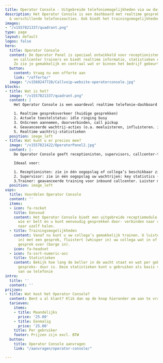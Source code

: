 ```yaml
---
title: Operator Console - Uitgebreide telefoniemogelijkheden via uw dashboard
description: Het Operator Console is een dashboard met realtime gespreksinformatie
  & verschillende telefonieacties. Ook biedt het trainingsmogelijkheden.
images:
- "/v1557821337/quadrant.png"
type: page
layout: default
logos: false
hero:
  title: Operator Console
  content: De Operator Panel is speciaal ontwikkeld voor receptionisten, supervisors
    en callcenter trainers en biedt realtime informatie, statistieken en extra telefoniemogelijkheden.
    Zo zie je gemakkelijk en centraal wat er binnen het bedrijf gebeurt.
  button:
    content: Vraag nu een offerte aan
    link: "/offerte/"
  image: "/v1560247728/Callvoip-website-operatorconsole.jpg"
blocks:
- title: Wat is het?
  image: "/v1557821337/quadrant.png"
  content: |
    Het Operator Console is een waardevol realtime telefonie-dashboard dat u het volgende biedt:

    1. Realtime gespreksverkeer (huidige gesprekken)
    2. Actuele toestelstatus: idle ringing busy
    3. OnScreen aannemen, doorverbinden, call pickup
    4. Geavanceerde wachtrij-acties (o.a. meeluisteren, influisteren. inbreken)
    5. Realtime wachtrij-statistieken
  position: image_left
- title: Wat kunt u er precies mee?
  image: "/v1557821422/OperatorPanel2.jpg"
  content: |-
    De Operator Console geeft receptionisten, supervisors, callcenter-trainers, etc. een duidelijk overzicht wat er gebeurt in de organisatie.

    Ideaal voor:

    1. Receptionisten: zie in één oogopslag of collega’s beschikbaar zijn; klik en neem aan, verbind door, zet in de wacht of trek een gesprek naar je toe. Hou overzicht.
    2. Supervisor: zie in één oogopslag uw wachtrijen: key statistics (wachtenden, gem. wachttijd, ingelogde agenten). Klik door naar details per wachtrij (welke bellers wachten, worden geholpen)
    3.Trainer: geavanceerde training voor inbound callcenter. Luister mee met gesprekken, fluister uw collega iets toe of breek op het gesprek in (listen-in, whisper-in, barge-in).
  position: image_left
usps:
  title: Voordelen Operator Console
  content: ''
  items:
  - icon: fa-rocket
    title: Eenvoud
    content: Het Operator Console biedt een uitgebreide receptiemodule. U ziet overzichtelijk
      wie er belt en u kunt eenvoudig gesprekken door- verbinden naar collega’s of
      naar uzelf halen.
  - title: Trainingsmogelijkheden
    content: Vanaf nu kunt u uw collega’s gemakkelijk trainen. U luistert mee (listen
      in) met een gesprek, fluistert (whisper in) uw collega wat in of neemt het hele
      gesprek over (barge in).
    icon: fa-headset
  - icon: fa-sort-numeric-asc
    title: Statistieken
    content: Bekijk hoe lang de beller in de wacht staat en wat per gebruiker de gemiddelde
      gespreks- duur is. Deze statistieken kunt u gebruiken als basis voor het verbeteren
      van uw telefonie
intro:
  title: ''
  content: ''
prijzen:
- title: Wat kost het Operator Console?
  content: Bent u al klant? Klik dan op de knop hieronder om aan te vragen.
  tarieven:
    items:
    - title: Maandelijks
      price: '25.00'
    - title: Eenmalig
      price: '25.00'
    title: Per gebruiker
    footer: Prijzen zijn excl. BTW
  button:
    title: Operator Console aanvragen
    link: "/aanvragen/operator-console/"

---
```

